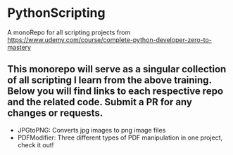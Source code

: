# PythonScripting

A monoRepo for all scripting projects from https://www.udemy.com/course/complete-python-developer-zero-to-mastery

## This monorepo will serve as a singular collection of all scripting I learn from the above training. Below you will find links to each respective repo and the related code. Submit a PR for any changes or requests.

- JPGtoPNG: Converts jpg images to png image files
- PDFModifier: Three different types of PDF manipulation in one project, check it out!
